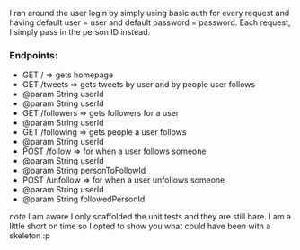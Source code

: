 I ran around the user login by simply using basic auth for every request and having default user = user and default password = password.
Each request, I simply pass in the person ID instead.

### Endpoints:

* GET / => gets homepage
* GET /tweets => gets tweets by user and by people user follows
 * @param String userId
 * @param String userId
* GET /followers => gets followers for a user
 * @param String userId
* GET /following => gets people a user follows
 * @param String userId
* POST /follow => for when a user follows someone
 * @param String userId
 * @param String personToFollowId
* POST /unfollow => for when a user unfollows someone
 * @param String userId
 * @param String followedPersonId

*note* I am aware I only scaffolded the unit tests and they are still bare. I am a little short on time so I opted to show you what could have been with a skeleton :p